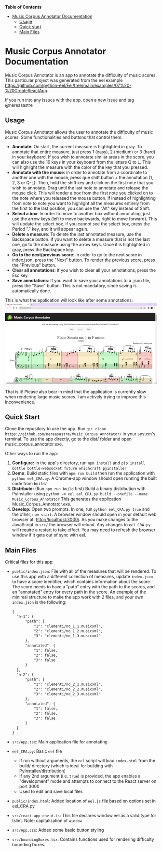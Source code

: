 **Table of Contents**

<!-- TOC -->

- [Music Corpus Annotator Documentation](#music-corpus-annotator-documentation)
    - [Usage](#usage)
    - [Quick start](#quick-start)
    - [Main Files](#main-files)

<!-- /TOC -->

# Music Corpus Annotator Documentation

Music Corpus Annotator is an app to annotate the difficulty of music scores. This particular project was generated from 
the eel example https://github.com/python-eel/Eel/tree/main/examples/07%20-%20CreateReactApp.

If you run into any issues with the app, open a [new issue](https://github.com/nereasastre/Music_Corpus_Annotator/issues) and tag @nereasastre

## Usage
Music Corpus Annotator allows the user to annotate the difficulty of music scores. Some functionalities and buttons that control them:
- **Annotate**: On start, the current measure is highlighted in gray. To annotate that entire measure, just press 1 (easy), 2 (medium) or 3 (hard) 
in your keyboard. If you wish to annotate similar areas in the score, you can also use the 19 keys in your keyboard from the letters Q to L. 
  This will highlight the measure with the color of the key that you pressed.
- **Annotate with the mouse**: In order to annotate from a coordinate to another one with the mouse, press que shift button + the annotation (1, 2, 3 or Q-L). 
  Then, hold the shift key and click on the first note that you wish to annotate. Drag until the last note to annotate and release the mouse click. This will render a box from the 
  first note you clicked on to the note where you released the mouse button. If instead of highlighting from note to note you want to highlight
  all the measures entirely from the first to the last position, you can use the "Alt" key instead of Shift.
- **Select a box**: In order to move to another box without annotating, just use the arrow keys (left to move backwards, right
  to move forward). This will update the select box. If you cannot see the select box, press the Period "." key, and it will appear again.
- **Delete a measure**: To delete the last annotated measure, use the Backspace button. If you want to delete a measure 
  that is not the last one, go to the measure using the arrow keys. Once it is highlighted in gray, press the Backspace key.
- **Go to the next/previous score**: In order to go to the next score in index.json, press the "Next" button. To render the previous score,
press the "Previous" button.
- **Clear all annotations**: If you wish to clear all your annotations, press the Esc key.  
- **Save annotations**: If you want to save your annotations to a .json file, press the "Save" button. This is not mandatory, since
saving is automatically done.

This is what the application will look like after some annotations:
![Demo.png](Demo.png)

That is it! Please also bear in mind that the application is currently slow when rendering large music scores. I am actively trying to improve this inconvenience.


## Quick Start
Clone the repository to use the app. Run `git clone https://github.com/nereasastre/Music_Corpus_Annotator/` in your system's terminal.
To use the app directly, go to the dist/ folder and open music_corpus_annotator.exe.

Other ways to run the app:
1. **Configure:** In the app's directory, run `npm install` and `pip install bottle bottle-websocket future whichcraft pyinstaller`
2. **Demo:** Build static files with `npm run build` then run the application with `python eel_CRA.py`. A Chrome-app window should open running the built code from `build/`
3. **Distribute:** (Run `npm run build` first) Build a binary distribution with PyInstaller using `python -m eel eel_CRA.py build --onefile --name Music_Corpus_Annotator` 
   This generates the application Music_Corpus_Annotator.exe. 
4. **Develop:** Open two prompts. In one, run  `python eel_CRA.py true` and the other, `npm start`. A browser window should open in your default web browser at: [http://localhost:3000/](http://localhost:3000/). As you make changes to the JavaScript in `src/` the browser will reload. Any changes to `eel_CRA.py` will require a restart to take effect. You may need to refresh the browser window if it gets out of sync with eel.


## Main Files

Critical files for this app:

- `public/index.json`: File with all of the measures that will be rendered. To use this app with a different collection of measures, update `index.json` to have a score identifier, which contains information about the score. The score needs to have a "path" entry with the path to the scores, and an "annotated" entry for every path in the score. An example of the minimal structure to make the app work with 2 files, and your own `index.json` is the following:
  ```
  {
    "n-1": {
        "path": {
            "1": "clementi/no_1_1.musicxml",
            "2": "clementi/no_1_2.musicxml",
            "3": "clementi/no_1_3.musicxml"
        },
        "annotated": {
            "1": false,
            "2": false,
            "3": false
        }
    },
    "n-2": {
        "path": {
            "1": "clementi/no_2_1.musicxml",
            "2": "clementi/no_2_2.musicxml",
            "3": "clementi/no_2_3.musicxml"
        },
        "annotated": {
            "1": false,
            "2": false,
            "3": false
        }
    }
  }
  ```
  
  

- `src/App.tsx`: Main application file for annotating
- `eel_CRA.py`: Basic `eel` file
  - If run without arguments, the `eel` script will load `index.html` from the build/ directory (which is ideal for building with PyInstaller/distribution)
  - If any 2nd argument (i.e. `true`) is provided, the app enables a "development" mode and attempts to connect to the React server on port 3000
  - Used to edit and save local files
- `public/index.html`: Added location of `eel.js` file based on options set in eel_CRA.py
- `src/react-app-env.d.ts`: This file declares window.eel as a valid type for tslint. Note: capitalization of `window`
- `src/App.css`: Added some basic button styling
- `src/boundingBoxes.tsx`: Contains functions used for rendering difficulty bounding boxes.




